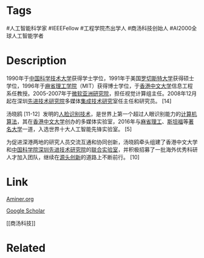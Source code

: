# Tags

#人工智能科学家 #IEEEFellow #工程学院杰出学人 #商汤科技创始人  #AI2000全球人工智能学者 

# Description

1990年于[中国科学技术大学](https://baike.baidu.com/item/%E4%B8%AD%E5%9B%BD%E7%A7%91%E5%AD%A6%E6%8A%80%E6%9C%AF%E5%A4%A7%E5%AD%A6/160519?fromModule=lemma_inlink)获得学士学位，1991年于美国[罗切斯特大学](https://baike.baidu.com/item/%E7%BD%97%E5%88%87%E6%96%AF%E7%89%B9%E5%A4%A7%E5%AD%A6/514620?fromModule=lemma_inlink)获得硕士学位，1996年于[麻省理工学院](https://baike.baidu.com/item/%E9%BA%BB%E7%9C%81%E7%90%86%E5%B7%A5%E5%AD%A6%E9%99%A2/117999?fromModule=lemma_inlink)（MIT）获得博士学位，于[香港中文大学](https://baike.baidu.com/item/%E9%A6%99%E6%B8%AF%E4%B8%AD%E6%96%87%E5%A4%A7%E5%AD%A6/233936?fromModule=lemma_inlink)信息工程系任教授。2005-2007年于[微软亚洲研究院](https://baike.baidu.com/item/%E5%BE%AE%E8%BD%AF%E4%BA%9A%E6%B4%B2%E7%A0%94%E7%A9%B6%E9%99%A2?fromModule=lemma_inlink)，担任视觉计算组主任。2008年12月起在深圳[先进技术研究院](https://baike.baidu.com/item/%E5%85%88%E8%BF%9B%E6%8A%80%E6%9C%AF%E7%A0%94%E7%A9%B6%E9%99%A2/23753886?fromModule=lemma_inlink)多媒体[集成](https://baike.baidu.com/item/%E9%9B%86%E6%88%90/1829613?fromModule=lemma_inlink)[技术研究](https://baike.baidu.com/item/%E6%8A%80%E6%9C%AF%E7%A0%94%E7%A9%B6/8133800?fromModule=lemma_inlink)室任主任和研究员。 [14] 

汤晓鸥 [11-12]  发明的[人脸识别技术](https://baike.baidu.com/item/%E4%BA%BA%E8%84%B8%E8%AF%86%E5%88%AB%E6%8A%80%E6%9C%AF/1130783?fromModule=lemma_inlink)，是世界上第一个超过人眼识别能力的[计算机算法](https://baike.baidu.com/item/%E8%AE%A1%E7%AE%97%E6%9C%BA%E7%AE%97%E6%B3%95/10234587?fromModule=lemma_inlink)，其在[香港中文大学](https://baike.baidu.com/item/%E9%A6%99%E6%B8%AF%E4%B8%AD%E6%96%87%E5%A4%A7%E5%AD%A6/233936?fromModule=lemma_inlink)创办的多媒体实验室，2016年与[麻省理工](https://baike.baidu.com/item/%E9%BA%BB%E7%9C%81%E7%90%86%E5%B7%A5/336748?fromModule=lemma_inlink)、[斯坦福](https://baike.baidu.com/item/%E6%96%AF%E5%9D%A6%E7%A6%8F/3298?fromModule=lemma_inlink)等[著名大学](https://baike.baidu.com/item/%E8%91%97%E5%90%8D%E5%A4%A7%E5%AD%A6/9266985?fromModule=lemma_inlink)一道，入选世界十大人工智能先锋实验室。 [5] 

为促进深港两地的研究人员交流互通和协同创新，汤晓鸥牵头组建了香港中文大学和[中国科学院深圳先进技术研究院](https://baike.baidu.com/item/%E4%B8%AD%E5%9B%BD%E7%A7%91%E5%AD%A6%E9%99%A2%E6%B7%B1%E5%9C%B3%E5%85%88%E8%BF%9B%E6%8A%80%E6%9C%AF%E7%A0%94%E7%A9%B6%E9%99%A2/1209696?fromModule=lemma_inlink)的[联合实验室](https://baike.baidu.com/item/%E8%81%94%E5%90%88%E5%AE%9E%E9%AA%8C%E5%AE%A4/24622695?fromModule=lemma_inlink)，并积极招募了一批海外优秀科研人才加入团队，继续在[源头创新](https://baike.baidu.com/item/%E6%BA%90%E5%A4%B4%E5%88%9B%E6%96%B0/61557306?fromModule=lemma_inlink)的道路上不断前行。 [10]

# Link

[Aminer.org](https://www.aminer.org/profile/Xiaoou%20Tang/53f64553dabfaeaf590f3cce)

[Google Scholar](https://scholar.google.com/citations?hl=en&user=qpBtpGsAAAAJ)

[[商汤科技]]

# Related

